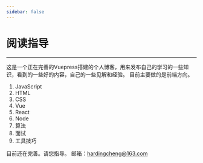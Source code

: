 ```yaml
---
sidebar: false
---
```

# 阅读指导
***
这是一个正在完善的Vuepress搭建的个人博客，用来发布自己的学习的一些知识，看到的一些好的内容，自己的一些见解和经验。
目前主要做的是前端方向。
1. JavaScript
2. HTML
3. CSS
4. Vue
5. React
6. Node
7. 算法
8. 面试
9. 工具技巧

目前还在完善。请您指导。
邮箱：hardingcheng@163.com

